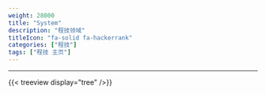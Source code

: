 ```yaml
---
weight: 28000
title: "System"
description: "程技领域"
titleIcon: "fa-solid fa-hackerrank"
categories: ["程技"]
tags: ["程技 主页"]
---
```


---

{{< treeview
  display="tree"
/>}}